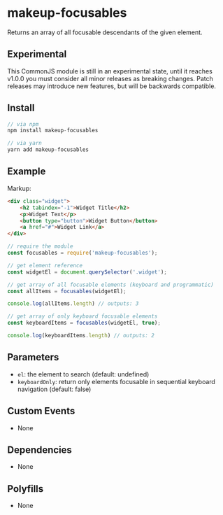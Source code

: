 # makeup-focusables

Returns an array of all focusable descendants of the given element.

## Experimental

This CommonJS module is still in an experimental state, until it reaches v1.0.0 you must consider all minor releases as breaking changes. Patch releases may introduce new features, but will be backwards compatible.

## Install

```js
// via npm
npm install makeup-focusables

// via yarn
yarn add makeup-focusables
```

## Example

Markup:

```html
<div class="widget">
    <h2 tabindex="-1">Widget Title</h2>
    <p>Widget Text</p>
    <button type="button">Widget Button</button>
    <a href="#">Widget Link</a>
</div>
```

```js
// require the module
const focusables = require('makeup-focusables');

// get element reference
const widgetEl = document.querySelector('.widget');

// get array of all focusable elements (keyboard and programmatic)
const allItems = focusables(widgetEl);

console.log(allItems.length) // outputs: 3

// get array of only keyboard focusable elements
const keyboardItems = focusables(widgetEl, true);

console.log(keyboardItems.length) // outputs: 2
```

## Parameters

* `el`: the element to search (default: undefined)
* `keyboardOnly`: return only elements focusable in sequential keyboard navigation (default: false)

## Custom Events        

* None

## Dependencies

* None

## Polyfills

* None
